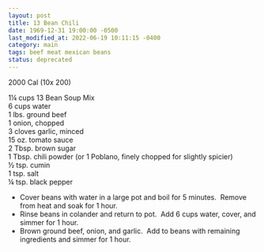 ```yaml
---
layout: post
title: 13 Bean Chili
date: 1969-12-31 19:00:00 -0500
last_modified_at: 2022-06-19 10:11:15 -0400
category: main
tags: beef meat mexican beans
status: deprecated
---
```

2000 Cal (10x 200)
  
1¼ cups 13 Bean Soup Mix  
6 cups water  
1 lbs. ground beef  
1 onion, chopped  
3 cloves garlic, minced  
15 oz. tomato sauce  
2 Tbsp. brown sugar  
1 Tbsp. chili powder (or 1 Poblano, finely chopped for slightly spicier)  
½ tsp. cumin  
1 tsp. salt  
¼ tsp. black pepper  

* Cover beans with water in a large pot and boil for 5 minutes.  Remove from heat and soak for 1 hour.
* Rinse beans in colander and return to pot.  Add 6 cups water, cover, and simmer for 1 hour.
* Brown ground beef, onion, and garlic.  Add to beans with remaining ingredients and simmer for 1 hour.
